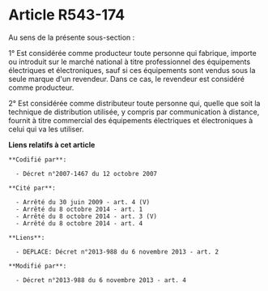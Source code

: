 # Article R543-174

Au sens de la présente sous-section :

1° Est considérée comme producteur toute personne qui fabrique, importe ou introduit sur le marché national à titre
professionnel des équipements électriques et électroniques, sauf si ces équipements sont vendus sous la seule marque d'un
revendeur. Dans ce cas, le revendeur est considéré comme producteur.

2° Est considérée comme distributeur toute personne qui, quelle que soit la technique de distribution utilisée, y compris par
communication à distance, fournit à titre commercial des équipements électriques et électroniques à celui qui va les
utiliser.

**Liens relatifs à cet article**

	**Codifié par**:

	  - Décret n°2007-1467 du 12 octobre 2007

	**Cité par**:

	  - Arrêté du 30 juin 2009 - art. 4 (V)
	  - Arrêté du 8 octobre 2014 - art. 1
	  - Arrêté du 8 octobre 2014 - art. 3 (V)
	  - Arrêté du 8 octobre 2014 - art. 4

	**Liens**:

	  - DEPLACE: Décret n°2013-988 du 6 novembre 2013 - art. 2

	**Modifié par**:

	  - Décret n°2013-988 du 6 novembre 2013 - art. 4
